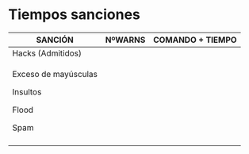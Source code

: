 # Tiempos sanciones

| SANCIÓN                                                           | NºWARNS | COMANDO + TIEMPO |
| ----------------------------------------------------------------- | ------- | ---------------- |
| Hacks (Admitidos)                                                 |         |                  |
| <p>Exceso de mayúsculas</p><p>Insultos</p><p>Flood</p><p>Spam</p> |         |                  |
|                                                                   |         |                  |
